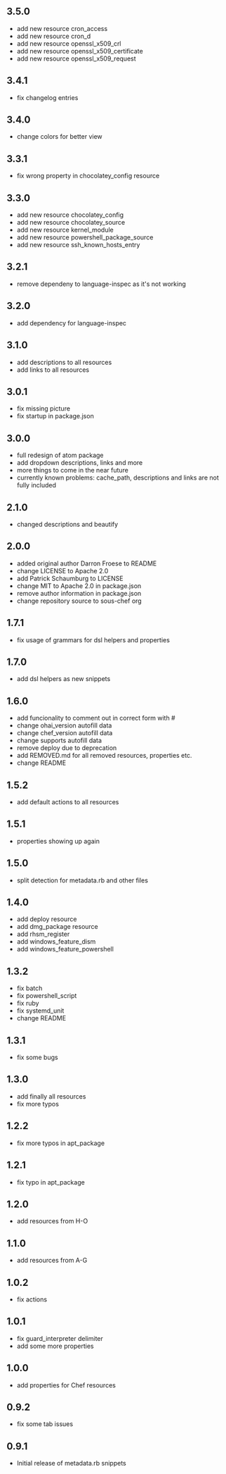 ## 3.5.0

* add new resource cron_access
* add new resource cron_d
* add new resource openssl_x509_crl
* add new resource openssl_x509_certificate
* add new resource openssl_x509_request

## 3.4.1

* fix changelog entries

## 3.4.0

* change colors for better view

## 3.3.1

* fix wrong property in chocolatey_config resource

## 3.3.0

* add new resource chocolatey_config
* add new resource chocolatey_source
* add new resource kernel_module
* add new resource powershell_package_source
* add new resource ssh_known_hosts_entry

## 3.2.1

* remove dependeny to language-inspec as it's not working

## 3.2.0

* add dependency for language-inspec

## 3.1.0

* add descriptions to all resources
* add links to all resources

## 3.0.1

* fix missing picture
* fix startup in package.json

## 3.0.0

* full redesign of atom package
* add dropdown descriptions, links and more
* more things to come in the near future
* currently known problems: cache_path, descriptions and links are not fully included

## 2.1.0

* changed descriptions and beautify

## 2.0.0

* added original author Darron Froese to README
* change LICENSE to Apache 2.0
* add Patrick Schaumburg to LICENSE
* change MIT to Apache 2.0 in package.json
* remove author information in package.json
* change repository source to sous-chef org


## 1.7.1

* fix usage of grammars for dsl helpers and properties

## 1.7.0

* add dsl helpers as new snippets

## 1.6.0

* add funcionality to comment out in correct form with #
* change ohai_version autofill data
* change chef_version autofill data
* change supports autofill data
* remove deploy due to deprecation
* add REMOVED.md for all removed resources, properties etc.
* change README

## 1.5.2

* add default actions to all resources

## 1.5.1

* properties showing up again

## 1.5.0

* split detection for metadata.rb and other files

## 1.4.0

* add deploy resource
* add dmg_package resource
* add rhsm_register
* add windows_feature_dism
* add windows_feature_powershell

## 1.3.2

* fix batch
* fix powershell_script
* fix ruby
* fix systemd_unit
* change README

## 1.3.1

* fix some bugs

## 1.3.0

* add finally all resources
* fix more typos

## 1.2.2

* fix more typos in apt_package

## 1.2.1

* fix typo in apt_package

## 1.2.0

* add resources from H-O

## 1.1.0

* add resources from A-G

## 1.0.2

* fix actions

## 1.0.1

* fix guard_interpreter delimiter
* add some more properties

## 1.0.0

* add properties for Chef resources

## 0.9.2

* fix some tab issues

## 0.9.1

* Initial release of metadata.rb snippets
